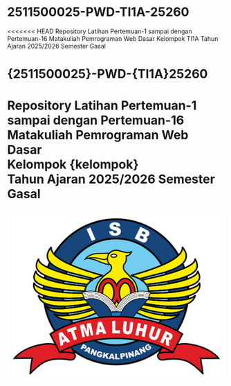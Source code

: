 # 2511500025-PWD-TI1A-25260
<<<<<<< HEAD
Repository Latihan Pertemuan-1 sampai dengan Pertemuan-16 Matakuliah Pemrograman Web Dasar Kelompok TI1A Tahun Ajaran 2025/2026 Semester Gasal
# {2511500025}-PWD-{TI1A}25260 
Repository Latihan Pertemuan-1 sampai dengan Pertemuan-16<br>
Matakuliah Pemrograman Web Dasar<br>
Kelompok {kelompok}<br>
Tahun Ajaran 2025/2026
Semester Gasal<br><br>
![Logo ISBAL](logoisbal.png)
=======
